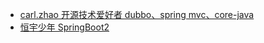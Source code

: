 - [carl.zhao 开源技术爱好者 dubbo、spring mvc、core-java](http://www.carlzone.cn)
- [恒宇少年 SpringBoot2](https://www.jianshu.com/u/092df3f77bca)